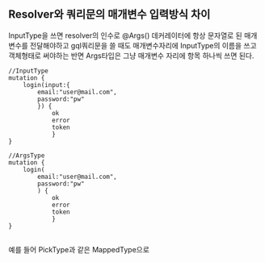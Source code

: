 
## Resolver와 쿼리문의 매개변수 입력방식 차이
InputType을 쓰면 resolver의 인수로 @Args() 데커레이터에 항상 문자열로 된 매개변수를 전달해야하고 gql쿼리문을 쓸 때도 매개변수자리에 InputType의 이름을 쓰고 객체형태로 써야하는 반면 Args타입은 그냥 매개변수 자리에  항목 하나씩 쓰면 된다.
```
//InputType
mutation {
	login(input:{
		email:"user@mail.com",
        password:"pw"
        }) {
	        ok
            error
            token
            }
}

//ArgsType
mutation {
	login(
		email:"user@mail.com",
		password:"pw"
		) {
			ok
	        error
	        token
            }
}

```

## 
예를 들어 PickType과 같은 MappedType으로 